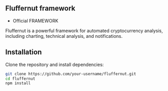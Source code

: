 ## Fluffernut framework
- Official FRAMEWORK

Fluffernut is a powerful framework for automated cryptocurrency analysis, including charting, technical analysis, and notifications.

## Installation

Clone the repository and install dependencies:

```bash
git clone https://github.com/your-username/fluffernut.git
cd fluffernut
npm install

